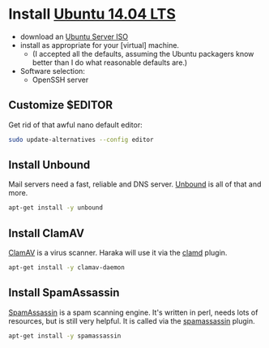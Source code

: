 # Install [Ubuntu 14.04 LTS](http://www.ubuntu.com/download)
* download an [Ubuntu Server ISO](http://releases.ubuntu.com/14.04.2/ubuntu-14.04.2-server-amd64.iso)
* install as appropriate for your [virtual] machine.
    * (I accepted all the defaults, assuming the Ubuntu packagers know better than I do what reasonable defaults are.)
* Software selection:
    * OpenSSH server

## Customize $EDITOR
Get rid of that awful nano default editor:
```sh
sudo update-alternatives --config editor
```

## Install Unbound
Mail servers need a fast, reliable and DNS server. [Unbound][unbound-site] is all of that and more.
```sh
apt-get install -y unbound
```

## Install ClamAV
[ClamAV][clamav-site] is a virus scanner. Haraka will use it via the [clamd][clamd-plugin] plugin.
```sh
apt-get install -y clamav-daemon
```

## Install SpamAssassin
[SpamAssassin][spamd-site] is a spam scanning engine. It's written in perl, needs lots of resources, but is still very helpful. It is called via the [spamassassin][spamd-plugin] plugin.
```sh
apt-get install -y spamassassin
```

[unbound-site]: https://unbound.net
[clamav-site]: http://www.clamav.net/
[clamd-plugin]: https://github.com/baudehlo/Haraka/blob/master/plugins/clamd.js
[spamd-site]: https://spamassassin.apache.org
[spamd-plugin]: https://github.com/baudehlo/Haraka/blob/master/plugins/spamassassin.js
